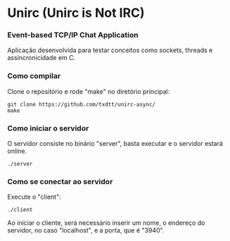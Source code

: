 # Unirc (Unirc is Not IRC)
### Event-based TCP/IP Chat Application
Aplicação desenvolvida para testar conceitos como sockets, threads e
assincronicidade em C. 

### Como compilar
Clone o repositório e rode "make" no diretório principal:
```
git clone https://github.com/txdtt/unirc-async/
make
```

### Como iniciar o servidor
O servidor consiste no binário "server", basta executar e o servidor
estará online.
```
./server
```
### Como se conectar ao servidor 
Execute o "client":
```
./client
```
Ao iniciar o cliente, será necessário inserir um nome, o endereço do servidor, 
no caso "localhost", e a porta, que é "3940".
